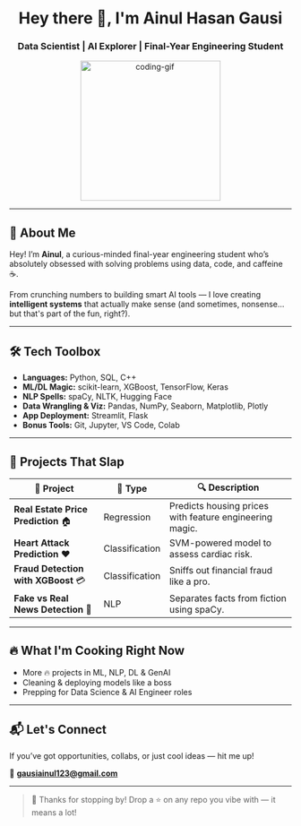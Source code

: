 <h1 align="center">Hey there 👋, I'm Ainul Hasan Gausi</h1>
<h3 align="center">Data Scientist | AI Explorer | Final-Year Engineering Student</h3>

<p align="center">
  <img src="https://media.giphy.com/media/qgQUggAC3Pfv687qPC/giphy.gif" width="250" alt="coding-gif"/>
</p>

---

## 🧠 About Me

Hey! I’m **Ainul**, a curious-minded final-year engineering student who’s absolutely obsessed with solving problems using data, code, and caffeine ☕.

From crunching numbers to building smart AI tools — I love creating **intelligent systems** that actually make sense (and sometimes, nonsense... but that's part of the fun, right?).

---

## 🛠️ Tech Toolbox

- **Languages:** Python, SQL, C++
- **ML/DL Magic:** scikit-learn, XGBoost, TensorFlow, Keras
- **NLP Spells:** spaCy, NLTK, Hugging Face
- **Data Wrangling & Viz:** Pandas, NumPy, Seaborn, Matplotlib, Plotly
- **App Deployment:** Streamlit, Flask
- **Bonus Tools:** Git, Jupyter, VS Code, Colab

---

## 🚀 Projects That Slap

| 🌟 Project | 🧠 Type | 🔍 Description |
|-----------|--------|----------------|
| **Real Estate Price Prediction** 🏠 | Regression | Predicts housing prices with feature engineering magic. |
| **Heart Attack Prediction** ❤️ | Classification | SVM-powered model to assess cardiac risk. |
| **Fraud Detection with XGBoost** 💳 | Classification | Sniffs out financial fraud like a pro. |
| **Fake vs Real News Detection** 📰 | NLP | Separates facts from fiction using spaCy. |

---

## 🔥 What I'm Cooking Right Now

- More 🔥 projects in ML, NLP, DL & GenAI
- Cleaning & deploying models like a boss
- Prepping for Data Science & AI Engineer roles

---

## 📬 Let's Connect

If you’ve got opportunities, collabs, or just cool ideas — hit me up!

📧 **gausiainul123@gmail.com**

---

> 🙌 Thanks for stopping by! Drop a ⭐ on any repo you vibe with — it means a lot!
